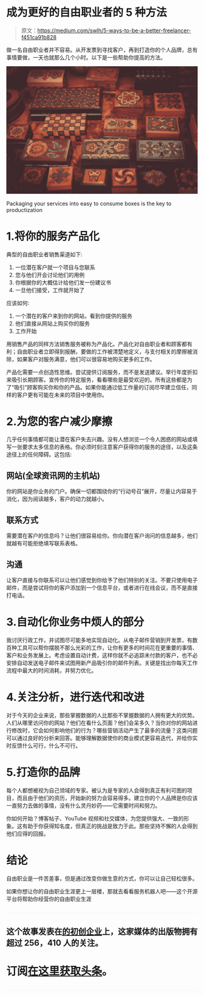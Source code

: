 # 成为更好的自由职业者的 5 种方法

> 原文：<https://medium.com/swlh/5-ways-to-be-a-better-freelancer-f451ca91b828>

做一名自由职业者并不容易。从开发票到寻找客户，再到打造你的个人品牌，总有事情要做，一天也就那么几个小时。以下是一些帮助你提高的方法。

![](img/5ada9d85d9aa189e09cc4867a8bd68e9.png)

Packaging your services into easy to consume boxes is the key to productization

# 1.将你的服务产品化

典型的自由职业者销售渠道如下:

1.  一位潜在客户就一个项目与您联系
2.  您与他们开会讨论他们的用例
3.  你根据你的大概估计给他们发一份建议书
4.  一旦他们接受，工作就开始了

应该如何:

1.  一个潜在的客户来到你的网站，看到你提供的服务
2.  他们直接从网站上购买你的服务
3.  工作开始

用销售产品的同样方法销售服务被称为产品化。产品化对自由职业者和顾客都有利；自由职业者立即得到报酬，要做的工作被清楚地定义，与支付相关的摩擦被消除，如果客户对服务满意，他们可以很容易地购买更多的工作。

产品化需要一点创造性思维。尝试提供订阅服务，而不是发送建议。举行年度折扣来吸引长期顾客。宣传你的特定服务，看看哪些是最受欢迎的。所有这些都是为了“吸引”顾客购买你和你的产品。如果你能通过低工作量的订阅尽早建立信任，同样的客户更有可能在未来的项目中使用你。

# 2.为您的客户减少摩擦

几乎任何事情都可能让潜在客户失去兴趣。没有人想浏览一个令人困惑的网站或填写一张要求太多信息的表格。你必须时刻注意客户获得你的服务的途径，以及这条途径上的任何障碍。这包括:

## 网站(全球资讯网的主机站)

你的网站是你业务的门户。确保一切都围绕你的“行动号召”展开，尽量让内容易于消化，因为阅读越多，客户的动力就越小。

## 联系方式

需要潜在客户的信息吗？让他们很容易给你。你向潜在客户询问的信息越多，他们就越有可能拒绝填写联系表格。

## 沟通

让客户直接与你联系可以让他们感觉到你给予了他们特别的关注。不要只使用电子邮件，而是尝试将你的客户添加到一个信息平台，或者进行在线会议，而不是直接打电话。

# 3.自动化你业务中烦人的部分

我讨厌行政工作，并试图尽可能多地实现自动化。从电子邮件营销到开发票，有数百种工具可以帮你摆脱不那么光彩的工作，让你有更多的时间花在更重要的事情、客户和业务发展上。考虑设置自动计费，这样你就不必追踪未付款的客户，也不必安排自动发送电子邮件来试图用新产品吸引你的邮件列表。关键是找出你每天工作流程中最大的时间消耗，并努力优化。

# 4.关注分析，进行迭代和改进

对于今天的企业来说，那些掌握数据的人比那些不掌握数据的人拥有更大的优势。人们从哪里访问你的网站？他们在看什么页面？他们会呆多久？当你对你的网站进行修改时，它会如何影响他们的行为？哪些营销活动产生了最多的流量？这类问题可以通过良好的分析来回答。能够理解数据使你的商业模式更容易迭代，并给你实时反馈什么可行，什么不可行。

# 5.打造你的品牌

每个人都想被视为自己领域的专家。被认为是专家的人会得到真正有利可图的项目，而且由于他们的资历，开始新的努力会容易得多。建立你的个人品牌是你应该一直努力去做的事情，没有什么灵丹妙药——它需要时间和努力。

你如何开始？博客帖子、YouTube 视频和社交媒体，为您提供强大、一致的形象。这有助于你获得知名度，但真正的挑战是致力于此。那些坚持不懈的人会得到他们应得的回报。

# 结论

自由职业是一件苦差事，但是通过改变你做生意的方式，你可以让自己轻松很多。

如果你想让你的自由职业生涯更上一层楼，那就去看看服务机器人吧——这个开源平台将帮助你经营你的自由职业生涯

![](img/70cd62e4bfba19568e87ab10ede853cf.png)

## 这个故事发表在[的初创企业](https://medium.com/swlh)上，这家媒体的出版物拥有超过 256，410 人的关注。

# 订阅[在这里获取头条](http://growthsupply.com/the-startup-newsletter/)。

![](img/70cd62e4bfba19568e87ab10ede853cf.png)